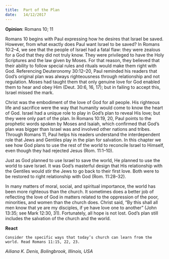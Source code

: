```yaml
---
title:  Part of the Plan
date:   14/12/2017
---
```


**Opinion**: Romans 10; 11

Romans 10 begins with Paul expressing how he desires that Israel be saved. However, from what exactly does Paul want Israel to be saved? In Romans 10:2–4, we see that the people of Israel had a fatal flaw: they were zealous for a God that they did not truly know. They were privileged to have the Holy Scriptures and the law given by Moses. For that reason, they believed that their ability to follow special rules and rituals would make them right with God. Referencing Deuteronomy 30:12–20, Paul reminded his readers that God’s original plan was always righteousness through relationship and not regulation. Moses had taught them that only genuine love for God enabled them to hear and obey Him (Deut. 30:6, 16, 17); but in failing to accept this, Israel missed the mark.

Christ was the embodiment of the love of God for all people. His righteous life and sacrifice were the way that humanity would come to know the heart of God. Israel had a unique role to play in God’s plan to reveal His love; but they were only part of the plan. In Romans 10:19, 20, Paul points to the prophetic words spoken by Moses and Isaiah, which confirmed that God’s plan was bigger than Israel was and involved other nations and tribes. Through Romans 11, Paul helps his readers understand the interdependent role that Jews and Gentiles play in the plan for salvation. In this chapter we see how God plans to use the rest of the world to reconcile Israel to Himself, even though they had rejected Jesus (Rom. 11:1–10).

Just as God planned to use Israel to save the world, He planned to use the world to save Israel. It was God’s masterful design that His relationship with the Gentiles would stir the Jews to go back to their first love. Both were to be restored to right relationship with God (Rom. 11:28–32).

In many matters of moral, social, and spiritual importance, the world has been more righteous than the church. It sometimes does a better job of reflecting the love of God in matters related to the oppression of the poor, minorities, and women than the church does. Christ said, “By this shall all men know that ye are my disciples, if ye have love one to another” (John 13:35; see Mark 12:30, 31). Fortunately, all hope is not lost. God’s plan still includes the salvation of the church and the world.

**React**

`Consider the specific ways that today’s church can learn from the world. Read Romans 11:15, 22, 23.`

_Ailiana K. Denis, Bolingbrook, Illinois, USA_